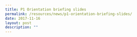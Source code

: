 ```yaml
---
title: P1 Orientation briefing slides
permalink: /resources/news/p1-orientation-briefing-slides/
date: 2017-11-16
layout: post
description: ""
---
```

